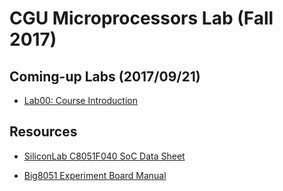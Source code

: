 # CGU Microprocessors Lab (Fall 2017)

## Coming-up Labs (2017/09/21)

- [Lab00: Course Introduction](https://github.com/CGUSystemCourses/Micro_Lab-2017/tree/master/Labs/Lab00-course_intro)

## Resources

- [SiliconLab C8051F040 SoC Data Sheet](https://www.silabs.com/documents/public/data-sheets/C8051F04x.pdf
)

- [Big8051 Experiment Board Manual](https://download.mikroe.com/documents/full-featured-boards/easy/big8051-v6/big8051-manual-v100.pdf 
)

